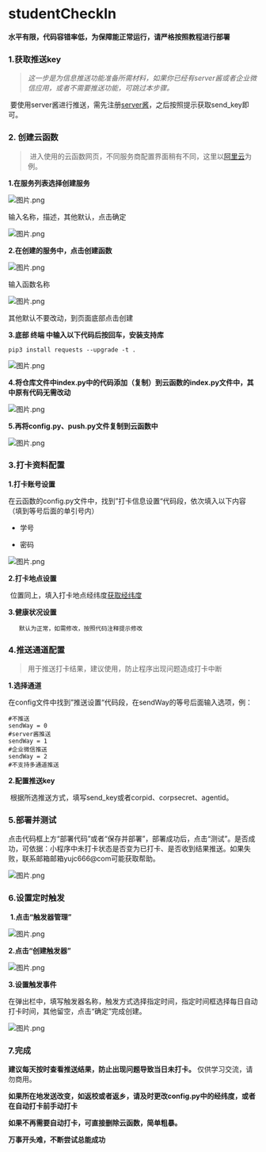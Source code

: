 # studentCheckIn

**水平有限，代码容错率低，为保障能正常运行，请严格按照教程进行部署**

### 1.获取推送key

> ​		*这一步是为信息推送功能准备所需材料，如果你已经有server酱或者企业微信应用，或者不需要推送功能，可跳过本步骤。*

​		要使用server酱进行推送，需先注册[server酱](https://sct.ftqq.com/)，之后按照提示获取send_key即可。

### 2. 创建云函数

> ​		进入使用的云函数网页，不同服务商配置界面稍有不同，这里以[阿里云](https://fcnext.console.aliyun.com/cn-hangzhou/services)为例。

**1.在服务列表选择创建服务**

![图片.png](https://s2.loli.net/2022/08/20/GPOrvC8WUjmw6Eu.png)

输入名称，描述，其他默认，点击确定

![图片.png](https://s2.loli.net/2022/08/20/uWF7X3C5nm1rTqt.png)

**2.在创建的服务中，点击创建函数**

![图片.png](https://s2.loli.net/2022/08/20/XBMfKksYwLVtFEa.png)

输入函数名称

![图片.png](https://s2.loli.net/2022/08/20/H2XiZu5QCfhylKY.png)

其他默认不要改动，到页面底部点击创建

**3.底部 终端 中输入以下代码后按回车，安装支持库**

```
pip3 install requests --upgrade -t .
```

![图片.png](https://s2.loli.net/2022/08/20/xv7yF8bJKwdoHes.png)

**4.将仓库文件中index.py中的代码添加（复制）到云函数的index.py文件中，其中原有代码无需改动**

![图片.png](https://s2.loli.net/2022/08/20/hrR12PcDxg84LAv.png)

**5.再将config.py、push.py文件复制到云函数中**

![图片.png](https://s2.loli.net/2022/08/20/dcxQvLRuVH4A1sz.png)

### 3.打卡资料配置

**1.打卡账号设置**

​		在云函数的config.py文件中，找到”打卡信息设置“代码段，依次填入以下内容（填到等号后面的单引号内）

- 学号

- 密码

![图片.png](https://s2.loli.net/2022/08/20/dcxQvLRuVH4A1sz.png)

**2.打卡地点设置**

​		位置同上，填入打卡地点经纬度[获取经纬度](https://lbs.qq.com/getPoint/#J)

**3.健康状况设置**

 	   默认为正常，如需修改，按照代码注释提示修改

### 4.推送通道配置

> 用于推送打卡结果，建议使用，防止程序出现问题造成打卡中断

**1.选择通道**

​		在config文件中找到”推送设置“代码段，在sendWay的等号后面输入选项，例：

```
#不推送
sendWay = 0
#server酱推送
sendWay = 1
#企业微信推送
sendWay = 2
#不支持多通道推送
```

**2.配置推送key**

​		根据所选推送方式，填写send_key或者corpid、corpsecret、agentid。

### 5.部署并测试

​		点击代码框上方“部署代码”或者“保存并部署”，部署成功后，点击“测试”。是否成功，可依据：小程序中未打卡状态是否变为已打卡、是否收到结果推送。如果失败，联系邮箱邮箱yujc666@com可能获取帮助。

![图片.png](https://s2.loli.net/2022/08/20/fn31wGeSlxF2DUR.png)

### 6.设置定时触发

​		**1.点击“触发器管理”**

![图片.png](https://s2.loli.net/2022/08/20/MfHgrm3PyZB1uLc.png)

**2.点击“创建触发器”**

![图片.png](https://s2.loli.net/2022/08/20/MfHgrm3PyZB1uLc.png)

**3.设置触发事件**

在弹出栏中，填写触发器名称，触发方式选择指定时间，指定时间框选择每日自动打卡时间，其他留空，点击“确定”完成创建。

![图片.png](https://s2.loli.net/2022/08/20/ZasftP81VSF4TuL.png)

### 7.完成

**建议每天按时查看推送结果，防止出现问题导致当日未打卡。** 仅供学习交流，请勿商用。

**如果所在地发送改变，如返校或者返乡，请及时更改config.py中的经纬度，或者在自动打卡前手动打卡** 

**如果不再需要自动打卡，可直接删除云函数，简单粗暴。**

**万事开头难，不断尝试总能成功**

